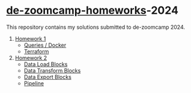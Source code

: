 ﻿# [de-zoomcamp-homeworks](https://github.com/DataTalksClub/data-engineering-zoomcamp/tree/main)-2024

This repository contains my solutions submitted to de-zoomcamp 2024.
1. [Homework 1](https://github.com/mominali12/de-zoomcamp-homeworks-2024/tree/main/homework-1-docker-terraform)
   - [Queries / Docker](https://github.com/mominali12/de-zoomcamp-homeworks-2024/blob/main/homework-1-docker-terraform/homework_1.txt)
   - [Terraform](https://github.com/mominali12/de-zoomcamp-homeworks-2024/blob/main/homework-1-docker-terraform/terraform_apply.txt)
2. [Homework 2](https://github.com/mominali12/de-zoomcamp-homeworks-2024/tree/main/homework-2-orchestration-mage)
   - [Data Load Blocks](https://github.com/mominali12/de-zoomcamp-homeworks-2024/tree/main/homework-2-orchestration-mage/data_loaders)
   - [Data Transform Blocks](https://github.com/mominali12/de-zoomcamp-homeworks-2024/tree/main/homework-2-orchestration-mage/transformers)
   - [Data Export Blocks](https://github.com/mominali12/de-zoomcamp-homeworks-2024/tree/main/homework-2-orchestration-mage/data_exporters)
   - [Pipeline](https://github.com/mominali12/de-zoomcamp-homeworks-2024/tree/main/homework-2-orchestration-mage/pipelines/green_taxi_etl)
